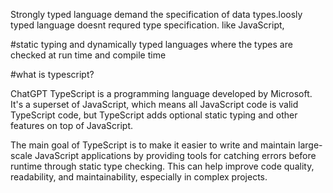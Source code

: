 Strongly typed language demand the specification of data types.loosly typed language doesnt requred type specification. like JavaScript,

#static typing and dynamically typed languages
where the types are checked at run time and compile time

#what is typescript?

ChatGPT
TypeScript is a programming language developed by Microsoft. It's a superset of JavaScript, which means all JavaScript code is valid TypeScript code, but TypeScript adds optional static typing and other features on top of JavaScript.

The main goal of TypeScript is to make it easier to write and maintain large-scale JavaScript applications by providing tools for catching errors before runtime through static type checking. This can help improve code quality, readability, and maintainability, especially in complex projects.
